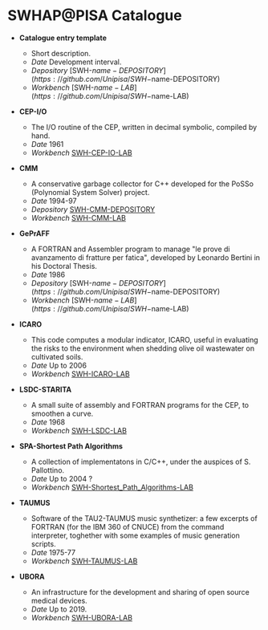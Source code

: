 # SWHAP@PISA Catalogue


  
* **Catalogue entry template**
  * Short description.
  * *Date* Development interval.
  * *Depository* [SWH-$name-DEPOSITORY](https://github.com/Unipisa/SWH-$name-DEPOSITORY)
  * *Workbench* [SWH-$name-LAB](https://github.com/Unipisa/SWH-$name-LAB)
  
* **CEP-I/O**
  * The I/O routine of the CEP, written in decimal symbolic, compiled by hand.
  * *Date* 1961
  * *Workbench* [SWH-CEP-IO-LAB](https://github.com/Unipisa/SWH-CEP-IO-LAB)
  
* **CMM**
  * A conservative garbage collector for C++ developed for the PoSSo (Polynomial System Solver) project.
  * *Date* 1994-97
  * *Depository* [SWH-CMM-DEPOSITORY](https://github.com/Unipisa/SWH-CMM-DEPOSITORY)
  * *Workbench* [SWH-CMM-LAB](https://github.com/Unipisa/SWH-CMM-LAB)

* **GePrAFF**
  * A FORTRAN and Assembler program to manage "le prove di avanzamento di fratture per fatica", developed by Leonardo Bertini in his Doctoral Thesis.
  * *Date* 1986
  * *Depository* [SWH-$name-DEPOSITORY](https://github.com/Unipisa/SWH-$name-DEPOSITORY)
  * *Workbench* [SWH-$name-LAB](https://github.com/Unipisa/SWH-$name-LAB)
  
* **ICARO**
  * This code computes a modular indicator, ICARO, useful in evaluating the risks to the environment when shedding olive oil wastewater on cultivated soils.
  * *Date* Up to 2006
  * *Workbench* [SWH-ICARO-LAB](https://github.com/Unipisa/SWH-ICARO-LAB)

* **LSDC-STARITA**
  * A small suite of assembly and FORTRAN programs for the CEP, to smoothen a curve.
  * *Date* 1968
  * *Workbench* [SWH-LSDC-LAB](https://github.com/Unipisa/SWH-LSDC-STARITA-LAB)
  
* **SPA-Shortest Path Algorithms**
  * A collection of implementatons in C/C++, under the auspices of S. Pallottino.
  * *Date* Up to 2004 ?
  * *Workbench* [SWH-Shortest_Path_Algorithms-LAB](https://github.com/Unipisa/SWH-Shortest_Path_Algorithm-LAB)

* **TAUMUS**
  * Software of the TAU2-TAUMUS music synthetizer: a few excerpts of FORTRAN (for the IBM 360 of CNUCE) from the command interpreter, toghether with some examples of music generation scripts.
  * *Date* 1975-77
  * *Workbench* [SWH-TAUMUS-LAB](https://github.com/Unipisa/SWH-TAUMUS-LAB)
  
* **UBORA**
  * An infrastructure for the development and sharing of open source medical devices.
  * *Date* Up to 2019.
  * *Workbench* [SWH-UBORA-LAB](https://github.com/Unipisa/SWH-UBORA-LAB)
